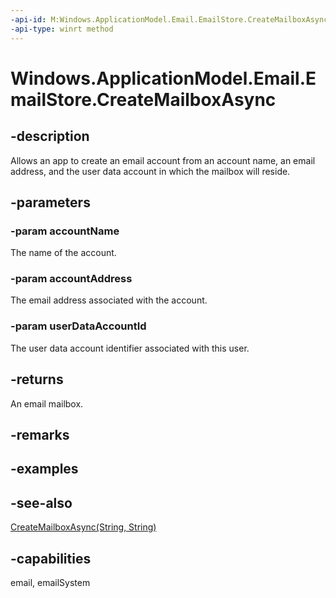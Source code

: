 ```yaml
---
-api-id: M:Windows.ApplicationModel.Email.EmailStore.CreateMailboxAsync(System.String,System.String,System.String)
-api-type: winrt method
---
```


<!-- Method syntax
public Windows.Foundation.IAsyncOperation<Windows.ApplicationModel.Email.EmailMailbox> CreateMailboxAsync(System.String accountName, System.String accountAddress, System.String userDataAccountId)
-->

# Windows.ApplicationModel.Email.EmailStore.CreateMailboxAsync

## -description
Allows an app to create an email account from an account name, an email address, and the user data account in which the mailbox will reside.

## -parameters
### -param accountName
The name of the account.

### -param accountAddress
The email address associated with the account.

### -param userDataAccountId
The user data account identifier associated with this user.

## -returns
An email mailbox.

## -remarks

## -examples

## -see-also
[CreateMailboxAsync(String, String)](emailstore_createmailboxasync_100209417.md)
## -capabilities
email, emailSystem

